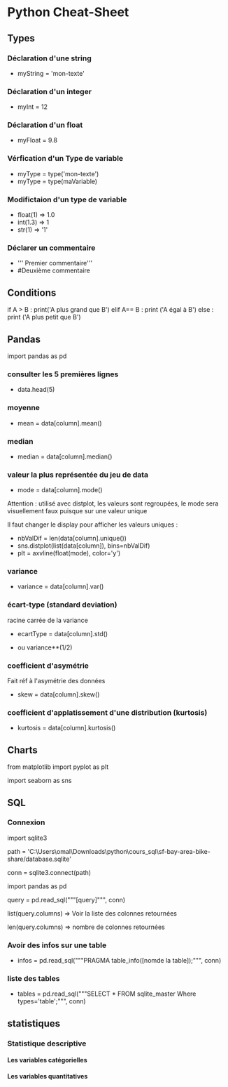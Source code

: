 # Python Cheat-Sheet

## Types

### Déclaration d'une string

- myString = 'mon-texte'

### Déclaration d'un integer

- myInt = 12

### Déclaration d'un float

- myFloat = 9.8

### Vérfication d'un Type de variable

- myType = type('mon-texte')
- myType = type(maVariable)

### Modifictaion d'un type de variable

- float(1) => 1.0
- int(1.3) => 1
- str(1) => '1'

### Déclarer un commentaire

- ''' Premier
commentaire'''
- #Deuxième commentaire

## Conditions

if A > B :
    print('A plus grand que B')
elif A== B :
    print ('A égal à B')
else :
    print ('A plus petit que B')

## Pandas

import pandas as pd

### consulter les 5 premières lignes

- data.head(5)

### moyenne

- mean = data[column].mean()

### median

- median = data[column].median()

### valeur la plus représentée du jeu de data

- mode = data[column].mode()

Attention : utilisé avec distplot, les valeurs sont regroupées, le mode sera visuellement faux puisque sur une valeur unique

Il faut changer le display pour afficher les valeurs uniques :

- nbValDif = len(data[column].unique())
- sns.distplot(list(data[column]), bins=nbValDif)
- plt = axvline(float(mode), color='y')

### variance

- variance = data[column].var()

### écart-type (standard deviation)

racine carrée de la variance

- ecartType = data[column].std()

- ou variance**(1/2)

### coefficient d'asymétrie

Fait réf à l'asymétrie des données

- skew = data[column].skew()

### coefficient d'applatissement d'une distribution (kurtosis)

- kurtosis = data[column].kurtosis()

## Charts

from matplotlib import pyplot as plt

import seaborn as sns

## SQL

### Connexion

import sqlite3

path = 'C:\\Users\\omal\\Downloads\\python\\cours_sql\\sf-bay-area-bike-share/database.sqlite'

conn = sqlite3.connect(path)

import pandas as pd

query = pd.read_sql("""[query]""", conn)

list(query.columns) => Voir la liste des colonnes retournées

len(query.columns) => nombre de colonnes retournées

### Avoir des infos sur une table

- infos = pd.read_sql("""PRAGMA table_info([nomde la table]);""", conn)

### liste des tables

- tables = pd.read_sql("""SELECT *
                        FROM sqlite_master
                        Where types='table';""", conn)

## statistiques

### Statistique descriptive

#### Les variables catégorielles

#### Les variables quantitatives

